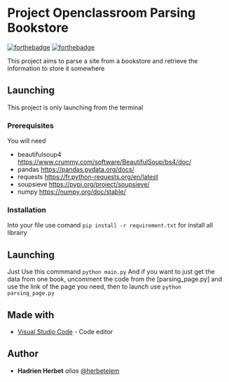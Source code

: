 # Project Openclassroom Parsing Bookstore
[![forthebadge](http://forthebadge.com/images/badges/works-on-my-machine.svg)](http://forthebadge.com)  [![forthebadge](http://forthebadge.com/images/badges/made-with-python.svg)](http://forthebadge.com)

This project aims to parse a site from a bookstore and retrieve the information to store it somewhere

## Launching

This project is only launching from the terminal

### Prerequisites

You will need

- beautifulsoup4 https://www.crummy.com/software/BeautifulSoup/bs4/doc/
- pandas https://pandas.pydata.org/docs/
- requests https://fr.python-requests.org/en/latest
- soupsieve https://pypi.org/project/soupsieve/
- numpy https://numpy.org/doc/stable/

### Installation

Into your file use comand ``pip install -r requirement.txt`` for install all librairy


## Launching

Just Use this commmand ``python main.py``
And if you want to just get the data from one book, uncomment the code from the [parsing_page.py] and use the link of the page you need, then to launch use ``python parsing_page.py``

## Made with

* [Visual Studio Code](https://code.visualstudio.com/) - Code editor


## Author

* **Hadrien Herbet** _alias_ [@herbetelem](https://github.com/herbetelem)
